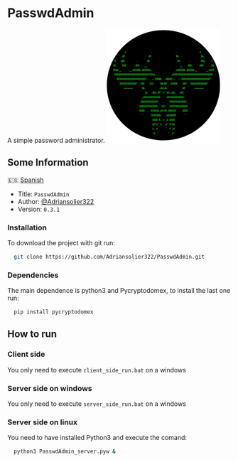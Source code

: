 # PasswdAdmin

A simple password administrator. 
![Logo](img/passwdAdmin_logo.png)


## Some Information
🇪🇸 [Spanish](README_spanish.md)
- Title: `PasswdAdmin`
- Author: [@Adriansolier322](https://www.github.com/Adriansolier322)
- Version: `0.3.1`


### Installation

To download the project with git run:
```bash
  git clone https://github.com/Adriansolier322/PasswdAdmin.git
```
### Dependencies
The main dependence is python3 and Pycryptodomex, to install the last one run:
```bash
  pip install pycryptodomex
```
## How to run

### Client side
You only need to execute `client_side_run.bat` on a windows
### Server side on windows
You only need to execute `server_side_run.bat` on a windows
### Server side on linux
You need to have installed Python3 and execute the comand:
```bash
  python3 PasswdAdmin_server.pyw &
```